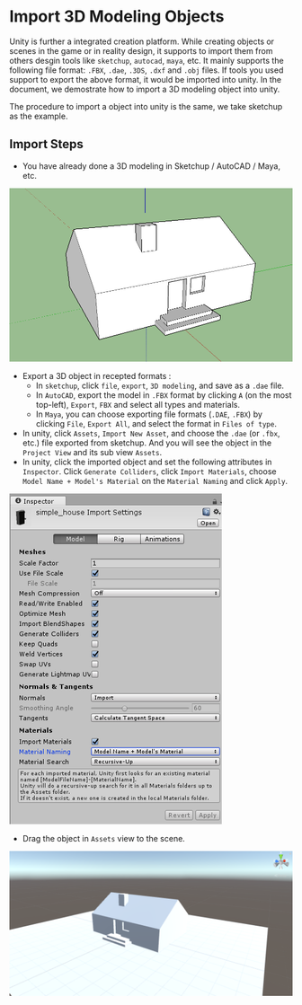 # Import 3D Modeling Objects



Unity is further a integrated creation platform. While creating objects or scenes in the game or in reality design, it supports to import them from others desgin tools like `sketchup`, `autocad`, `maya`, etc. It mainly supports the following file format: `.FBX`, `.dae`, `.3DS`, `.dxf` and `.obj` files. If tools you used support to export the above format, it would be imported into unity. In the document, we demostrate how to import a 3D modeling object into unity.

The procedure to import a object into unity is the same, we take sketchup as the example.



## Import Steps



- You have already done a 3D modeling in Sketchup / AutoCAD / Maya, etc.

![image/sketchup2unity.png](../image/sketchup2unity.png)

- Export a 3D object in recepted formats :
  - In `sketchup`, click `file`, `export`, `3D modeling`, and save as a `.dae` file.
  - In `AutoCAD`, export the model in `.FBX` format by clicking `A` (on the most top-left), `Export`, `FBX` and select all types and materials.
  - In `Maya`, you can choose exporting file formats (`.DAE`, `.FBX`) by clicking `File`, `Export All`, and select the format in `Files of type`.
- In unity, click `Assets`, `Import New Asset`, and choose the `.dae` (or `.fbx`, etc.) file exported from sketchup. And you will see the object in the `Project View` and its sub view `Assets`.
- In unity, click the imported object and set the following attributes in `Inspector`. Click `Generate Colliders`, click `Import Materials`, choose `Model Name + Model's Material` on the `Material Naming` and click `Apply`.

![../image/sketup2unity_inspector.png](../image/sketup2unity_inspector.png)

- Drag the object in `Assets` view to the scene.

![../image/unitywithsketchup.png](../image/unitywithsketchup.png)

